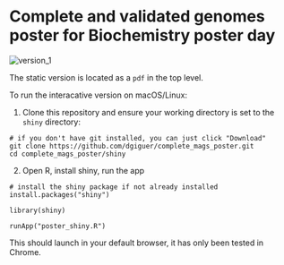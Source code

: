 # Complete and validated genomes poster for Biochemistry poster day

![version_1](final_static.png)

The static version is located as a `pdf` in the top level. 

To run the interacative version on macOS/Linux: 

1) Clone this repository and ensure your working directory is set to the `shiny` directory: 

```
# if you don't have git installed, you can just click "Download"
git clone https://github.com/dgiguer/complete_mags_poster.git
cd complete_mags_poster/shiny
```

2) Open R, install shiny, run the app

```
# install the shiny package if not already installed
install.packages("shiny")

library(shiny)

runApp("poster_shiny.R")
```

This should launch in your default browser, it has only been tested in Chrome. 
